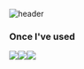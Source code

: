 ![header](https://capsule-render.vercel.app/api?type=venom&height=300&color=auto&text=Welcome%20to&fontColor=f3f3f3&fontSize=60&desc=ha0's%20GitHub&descAlignY=64)

### Once I've used
<div style="display:flex; flex-direction:row;">
  <img src="https://img.shields.io/badge/React-61DAFB?style=for-the-badge&logo=React&logoColor=white">
  <img src="https://img.shields.io/badge/JavaScript-F7DF1E?style=for-the-badge&logo=JavaScript&logoColor=white"> 
  <img src="https://img.shields.io/badge/Next.js-000000?style=for-the-badge&logo=Nextjs&logoColor=white"> 
</div>

<!--
**lha0/lha0** is a ✨ _special_ ✨ repository because its `README.md` (this file) appears on your GitHub profile.

Here are some ideas to get you started:

- 🔭 I’m currently working on ...
- 🌱 I’m currently learning ...
- 👯 I’m looking to collaborate on ...
- 🤔 I’m looking for help with ...
- 💬 Ask me about ...
- 📫 How to reach me: ...
- 😄 Pronouns: ...
- ⚡ Fun fact: ...
-->
